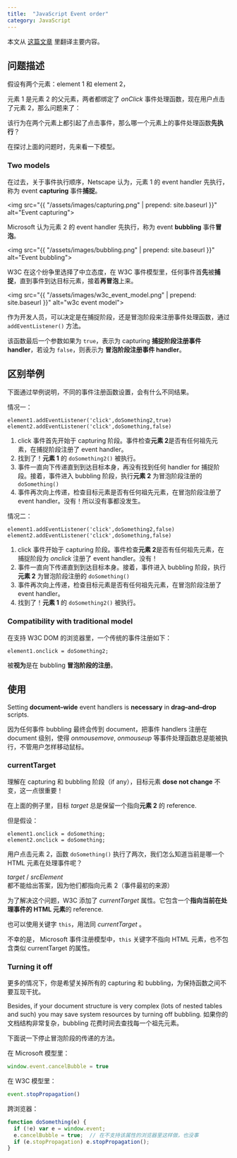 ```yaml
---
title:  "JavaScript Event order"
category: JavaScript
---
```

本文从 [这篇文章](http://www.quirksmode.org/js/events_order.html) 里翻译主要内容。

## 问题描述

假设有两个元素：element 1 和 element 2，

元素 1 是元素 2 的父元素，两者都绑定了 _onClick_ 事件处理函数，现在<span class="t-blue">用户点击了元素 2</span>，那么问题来了：

该行为在两个元素上都引起了点击事件，那么哪一个元素上的事件处理函数**先执行**？

在探讨上面的问题时，先来看一下模型。

<!--more-->

### Two models

在过去，关于事件执行顺序，Netscape 认为，元素 1 的 event handler 先执行，称为 event **capturing** 事件**捕捉**。

<img src="{{ "/assets/images/capturing.png" | prepend: site.baseurl }}" alt="Event capturing">

Microsoft 认为元素 2 的 event handler 先执行，称为 event **bubbling** 事件**冒泡**。

<img src="{{ "/assets/images/bubbling.png" | prepend: site.baseurl }}" alt="Event bubbling">

W3C 在这个纷争里选择了中立态度，在 W3C 事件模型里，任何事件首**先**被**捕捉**，直到事件到达目标元素，接着**再冒泡**上来。

<img src="{{ "/assets/images/w3c_event_model.png" | prepend: site.baseurl }}" alt="w3c event model">

作为开发人员，可以决定是在捕捉阶段，还是冒泡阶段来注册事件处理函数，通过 `addEventListener()` 方法。

该函数最后一个参数如果为 `true`，表示为 capturing **捕捉阶段注册事件 handler**，若设为 `false`，则表示为 **冒泡阶段注册事件 handler**。

## 区别举例

下面通过举例说明，不同的事件注册函数设置，会有什么不同结果。

情况一：

    element1.addEventListener('click',doSomething2,true)
    element2.addEventListener('click',doSomething,false)

1. click 事件首先开始于 capturing 阶段。事件检查**元素 2**是否有任何祖先元素，在捕捉阶段注册了 event handler。
2. 找到了！**元素 1** 的 `doSomething2()` 被执行。
3. 事件一直向下传递直到到达目标本身，再没有找到任何 handler for 捕捉阶段。接着，事件进入 bubbling 阶段，执行**元素 2** 为冒泡阶段注册的 `doSomething()`
4. 事件再次向上传递，检查目标元素是否有任何祖先元素，在冒泡阶段注册了 event handler。没有！所以没有事都没发生。

情况二：

    element1.addEventListener('click',doSomething2,false)
    element2.addEventListener('click',doSomething,false)

1. click 事件开始于 capturing 阶段。事件检查**元素 2**是否有任何祖先元素，在捕捉阶段为 _onclick_ 注册了 event handler。没有！
2. 事件一直向下传递直到到达目标本身。接着，事件进入 bubbling 阶段，执行**元素 2** 为冒泡阶段注册的 `doSomething()`
3. 事件再次向上传递，检查目标元素是否有任何祖先元素，在冒泡阶段注册了 event handler。
4. 找到了！**元素 1** 的 `doSomething2()` 被执行。

### Compatibility with traditional model

在支持 W3C DOM 的浏览器里，一个传统的事件注册如下：

    element1.onclick = doSomething2;

被**视为**是在 bubbling **冒泡阶段的注册**。

## 使用

Setting **document–wide** event handlers is **necessary** in **drag–and–drop** scripts. 

因为任何事件 bubbling 最终会传到 document，把事件 handlers 注册在 document 级别，使得 _onmousemove_, _onmouseup_ 等事件处理函数总是能被执行，不管用户怎样移动鼠标。

### currentTarget

理解<span class="t-blue">在 capturing 和 bubbling 阶段（if any），目标元素 **dose not change** 不变</span>，这一点很重要！

在上面的例子里，目标 _target_ 总是保留一个指向**元素 2** 的 reference.

但是假设：

    element1.onclick = doSomething;
    element2.onclick = doSomething;

用户点击元素 2，函数 `doSomething()` 执行了两次，我们怎么知道当前是哪一个 HTML 元素在处理事件呢？

_target_ / _srcElement_ 都不能给出答案，因为他们都指向元素 2（事件最初的来源）

为了解决这个问题，W3C 添加了 _currentTarget_ 属性。它包含一个**指向当前在处理事件的 HTML 元素**的 reference.

也可以使用关键字 `this`，用法同 _currentTarget_ 。

<span class="t-blue">不幸的是， Microsoft 事件注册模型中，`this` 关键字不指向 HTML 元素，也不包含类似 currentTarget 的属性</span>。

### Turning it off

更多的情况下，你是希望关掉所有的 capturing 和 bubbling，为保持函数之间不要互现干扰。

Besides, if your document structure is very complex (lots of nested tables and such) you may save system resources by turning off bubbling. 如果你的文档结构非常复杂，bubbling 花费时间去查找每一个祖先元素。

下面说一下停止冒泡阶段的传递的方法。

在 Microsoft 模型里：

```js
window.event.cancelBubble = true
```

在 W3C 模型里：

```js
event.stopPropagation()
```

跨浏览器：

```js
function doSomething(e) {
  if (!e) var e = window.event;
  e.cancelBubble = true;  // 在不支持该属性的浏览器里这样做，也没事
  if (e.stopPropagation) e.stopPropagation();
}
```
